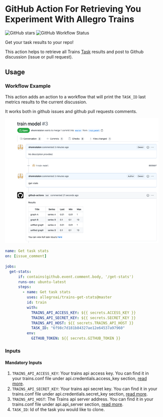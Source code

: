 # GitHub Action For Retrieving You Experiment With Allegro Trains


![GitHub stars](https://img.shields.io/github/stars/allegroai/trains?style=social)
![GitHub Workflow Status](https://img.shields.io/github/workflow/status/allegroai/trains-actions-get-stats/Get%20task%20stats)

Get your task results to your repo! 


This action helps to retrieve all Trains [Task](https://allegro.ai/docs/concepts_arch/concepts_arch/#tasks)
 results and post to Github discussion (issue or pull request). 

## Usage
### Workflow Example
This action adds an action to a workflow that will print the `TASK_ID` last metrics results to the current discussion. 

It works both in github issues and github pull requests comments.

![image](docs/get_stats_flow.png)

```yaml
name: Get task stats
on: [issue_comment]

jobs:
  get-stats:
      if: contains(github.event.comment.body, '/get-stats')
      runs-on: ubuntu-latest
      steps:
        - name: Get task stats
          uses: allegroai/trains-get-stats@master
          id: train
          with:
            TRAINS_API_ACCESS_KEY: ${{ secrets.ACCESS_KEY }}
            TRAINS_API_SECRET_KEY: ${{ secrets.SECRET_KEY }}
            TRAINS_API_HOST: ${{ secrets.TRAINS_API_HOST }}
            TASK_ID: "6f98c7d181b84327ae12e64537a97960"
          env:
            GITHUB_TOKEN: ${{ secrets.GITHUB_TOKEN }}
```

### Inputs

#### Mandatory Inputs
  1. `TRAINS_API_ACCESS_KEY`: Your trains api access key. You can find it in your trains.conf file under api.credentials.access_key section, [read more](https://allegro.ai/docs/references/trains_ref/#api-section). 
  2. `TRAINS_API_SECRET_KEY`: Your trains api secret key. You can find it in your trains.conf file under api.credentials.secret_key section, [read more](https://allegro.ai/docs/references/trains_ref/#api-section).
  3. `TRAINS_API_HOST`: The Trains api server address. You can find it in your trains.conf file under  api.api_server section, [read more](https://allegro.ai/docs/references/trains_ref/#api-section).
  4. `TASK_ID`: Id of the task you would like to clone.
